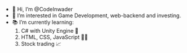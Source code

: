 - 👋 Hi, I’m @CodeInwader
- 👀 I’m interested in Game Development, web-backend and investing.
- 📚 I’m currently learning:
  1. C# with Unity Engine 👾
  2. HTML, CSS, JavaScript 👨‍💻
  3. Stock trading 📈


<!---
CodeInwader/CodeInwader is a ✨ special ✨ repository because its `README.md` (this file) appears on your GitHub profile.
You can click the Preview link to take a look at your changes.
--->
